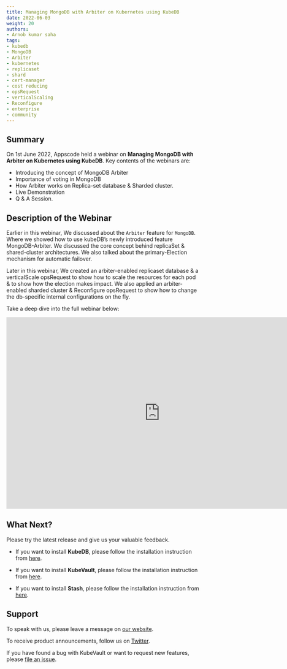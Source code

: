 ```yaml
---
title: Managing MongoDB with Arbiter on Kubernetes using KubeDB
date: 2022-06-03
weight: 20
authors:
- Arnob kumar saha
tags:
- kubedb
- MongoDB
- Arbiter
- kubernetes
- replicaset
- shard
- cert-manager
- cost reducing
- opsRequest
- verticalScaling
- Reconfigure
- enterprise
- community
---
```


## Summary

On 1st June 2022, Appscode held a webinar on **Managing MongoDB with Arbiter on Kubernetes using KubeDB**. Key contents of the webinars are:
- Introducing the concept of MongoDB Arbiter
- Importance of voting in MongoDB
- How Arbiter works on Replica-set database & Sharded cluster.
- Live Demonstration
- Q & A Session.



## Description of the Webinar

Earlier in this webinar, We discussed about the `Arbiter` feature for `MongoDB`. Where we showed how to use kubeDB’s newly introduced feature MongoDB-Arbiter. 
We discussed the core concept behind replicaSet & shared-cluster architectures. We also talked about the primary-Election mechanism for automatic failover.


Later in this webinar, We created an arbiter-enabled replicaset database & a verticalScale opsRequest to show how to scale the resources for each pod & to show how the election makes impact.
We also applied an arbiter-enabled sharded cluster & Reconfigure opsRequest to show how to change the db-specific internal configurations on the fly.



Take a deep dive into the full webinar below:

<iframe width="800" height="500" src="https://www.youtube.com/embed/XOqR5GJ2mM4" title="YouTube video player" frameborder="0" allow="accelerometer; autoplay; clipboard-write; encrypted-media; gyroscope; picture-in-picture" allowfullscreen></iframe>

## What Next?

Please try the latest release and give us your valuable feedback.

* If you want to install **KubeDB**, please follow the installation instruction from [here](https://kubedb.com/docs/v2021.12.21/welcome/).

* If you want to install **KubeVault**, please follow the installation instruction from [here](https://kubevault.com/docs/v2022.01.11/setup/).

* If you want to install **Stash**, please follow the installation instruction from [here](https://stash.run/docs/v2021.11.24/setup/).



## Support

To speak with us, please leave a message on [our website](https://appscode.com/contact/).

To receive product announcements, follow us on [Twitter](https://twitter.com/KubeVault).

If you have found a bug with KubeVault or want to request new features, please [file an issue](https://github.com/kubevault/project/issues/new).
